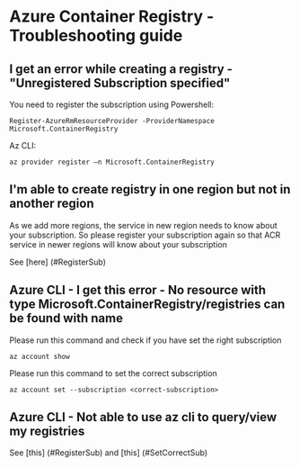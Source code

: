 # Azure Container Registry - Troubleshooting guide


## I get an error while creating a registry - "Unregistered Subscription specified"
<a name="RegisterSub"></a>
You need to register the subscription using 
Powershell:
```
Register-AzureRmResourceProvider -ProviderNamespace Microsoft.ContainerRegistry 
```
Az CLI:
```
az provider register –n Microsoft.ContainerRegistry 
```

## I'm able to create registry in one region but not in another region
As we add more regions, the service in new region needs to know about your subscription. So please register your subscription again so that ACR service in newer regions will know about your subscription

See [here] (#RegisterSub)

## Azure CLI - I get this error - No resource with type Microsoft.ContainerRegistry/registries can be found with name

<a name="SetCorrectSub"></a>
Please run this command and check if you have set the right subscription
```
az account show
```

Please run this command to set the correct subscription
```
az account set --subscription <correct-subscription>
```

## Azure CLI - Not able to use az cli to query/view my registries

See [this] (#RegisterSub) and [this] (#SetCorrectSub)

